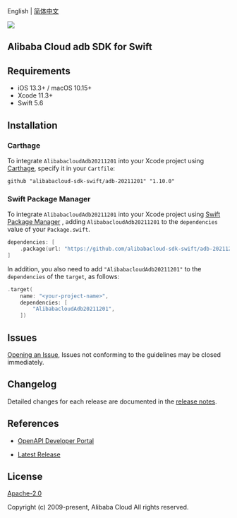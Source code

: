 English | [简体中文](README-CN.md)

![](https://aliyunsdk-pages.alicdn.com/icons/AlibabaCloud.svg)

## Alibaba Cloud adb SDK for Swift

## Requirements

- iOS 13.3+ / macOS 10.15+
- Xcode 11.3+
- Swift 5.6

## Installation

### Carthage

To integrate `AlibabacloudAdb20211201` into your Xcode project using [Carthage](https://github.com/Carthage/Carthage), specify it in your `Cartfile`:

```ogdl
github "alibabacloud-sdk-swift/adb-20211201" "1.10.0"
```

### Swift Package Manager

To integrate `AlibabacloudAdb20211201` into your Xcode project using [Swift Package Manager](https://swift.org/package-manager/) , adding `AlibabacloudAdb20211201` to the `dependencies` value of your `Package.swift`.

```swift
dependencies: [
    .package(url: "https://github.com/alibabacloud-sdk-swift/adb-20211201.git", from: "1.10.0")
]
```

In addition, you also need to add `"AlibabacloudAdb20211201"` to the `dependencies` of the `target`, as follows:

```swift
.target(
    name: "<your-project-name>",
    dependencies: [
        "AlibabacloudAdb20211201",
    ])
```

## Issues

[Opening an Issue](https://github.com/alibabacloud-sdk-swift/adb-20211201/issues/new), Issues not conforming to the guidelines may be closed immediately.

## Changelog

Detailed changes for each release are documented in the [release notes](./ChangeLog.txt).

## References

* [OpenAPI Developer Portal](https://next.api.alibabacloud.com/home)
- [Latest Release](https://github.com/alibabacloud-sdk-swift/adb-20211201)

## License

[Apache-2.0](http://www.apache.org/licenses/LICENSE-2.0)

Copyright (c) 2009-present, Alibaba Cloud All rights reserved.
